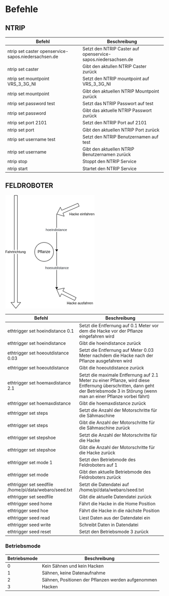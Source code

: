 # Befehle

## NTRIP

| Befehl | Beschreibung |
| ------ | ------------ |
| ntrip set caster openservice-sapos.niedersachsen.de | Setzt den NTRIP Caster auf openservice-sapos.niedersachsen.de |
| ntrip set caster | Gibt den aktullen NTRIP Caster zurück |
| ntrip set mountpoint VRS_3_3G_NI | Setzt den NTRIP mountpoint auf VRS_3_3G_NI |
| ntrip set mountpoint | Gibt den aktuellen NTRIP Mountpoint zurück |
| ntrip set password test | Setzt das NTRIP Passwort auf test |
| ntrip set password | Gibt das aktuelle NTRIP Passwort zurück |
| ntrip set port 2101 | Setzt den NTRIP Port auf 2101 |
| ntrip set port | Gibt den aktuellen NTRIP Port zurück |
| ntrip set username test | Setzt den NTRIP Benutzernamen auf test |
| ntrip set username | Gibt den aktuellen NTRIP Benutzernamen zurück |
| ntrip stop | Stoppt den NTRIP Service |
| ntrip start | Startet den NTRIP Service |

## FELDROBOTER

![](docs/seedhoe.drawio.png)

| Befehl | Beschreibung |
| ------ | ------------ |
| ethtrigger set hoeindistance 0.1 | Setzt die Entfernung auf 0.1 Meter vor dem die Hacke vor der Pflanze eingefahren wird |
| ethtrigger set hoeindistance | Gibt die hoeindistance zurück |
| ethtrigger set hoeoutdistance 0.03 | Setzt die Entfernung auf Meter 0.03 Meter nachdem die Hacke nach der Pflanze ausgefahren wird | 
| ethtrigger set hoeoutdistance | Gibt die hoeoutdistance zurück |
| ethtrigger set hoemaxdistance 2.1 | Setzt die maximale Entfernung auf 2.1 Meter zu einer Pflanze, wird diese Entfernung überschritten, dann geht der Betriebsmode 3 in Störung (wenn man an einer Pflanze vorbei fährt) |
| ethtrigger set hoemaxdistance | Gibt die hoemaxdistance zurück |
| ethtrigger set steps | Setzt die Anzahl der Motorschritte für die Sähmaschine |
| ethtrigger set steps | Gibt die Anzahl der Motorschritte für die Sähmaschine zurück |
| ethtrigger set stepshoe | Setzt die Anzahl der Motorschritte für die Hacke |
| ethtrigger set stepshoe | Gibt die Anzahl der Motorschritte für die Hacke zurück |
| ethtrigger set mode 1 | Setzt den Betriebmode des Feldroboters auf 1 |
| ethtrigger set mode | Gibt den aktuelle Betriebmode des Feldroboters zurück |
| ethtrigger set seedfile /home/pi/data/webaro/seed.txt | Setzt die Datendatei auf /home/pi/data/webaro/seed.txt |
| ethtrigger set seedfile | Gibt die aktuelle Datendatei zurück |
| ethtrigger seed home | Fährt die Hacke in die Home Position |
| ethtrigger seed hoe | Fährt die Hacke in die nächste Position |
| ethtrigger seed read | Liest Daten aus der Datendatei ein |
| ethtrigger seed write | Schreibt Daten in Datendatei |
| ethtrigger seed reset | Setzt den Betriebsmode 3 zurück |

### Betriebsmode

| Betriebsmode | Beschreibung |
| ------ | ------------ |
| 0 | Kein Sähnen und kein Hacken |
| 1 | Sähnen, keine Datenaufnahme |
| 2 | Sähnen, Positionen der Pflanzen werden aufgenommen |
| 3 | Hacken |
